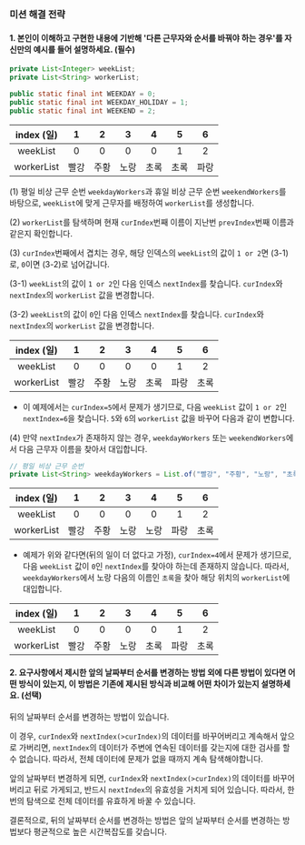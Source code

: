 ### 미션 해결 전략 
#### 1. 본인이 이해하고 구현한 내용에 기반해 '다른 근무자와 순서를 바꿔야 하는 경우'를 자신만의 예시를 들어 설명하세요. (필수)

```java
private List<Integer> weekList;
private List<String> workerList;

public static final int WEEKDAY = 0;
public static final int WEEKDAY_HOLIDAY = 1;
public static final int WEEKEND = 2;
```

| index (일)  |  1   | 2  | 3  |  4   |  5   |  6   |
|:----------:|:----:|:--:|:--:|:----:|:----:|:----:|
|  weekList  |  0   | 0  | 0  |  0   |  1   |  2   |
| workerList |  빨강  | 주황 | 노랑 |  초록  |  초록  |  파랑  |

(1) 평일 비상 근무 순번 `weekdayWorkers`과 휴일 비상 근무 순번 `weekendWorkers`를 바탕으로, `weekList`에 맞게 근무자를 배정하여 `workerList`를 생성합니다.

(2) `workerList`를 탐색하며 현재 `curIndex`번째 이름이 지난번 `prevIndex`번째 이름과 같은지 확인합니다.

(3) `curIndex`번째에서 겹치는 경우, 해당 인덱스의 `weekList`의 값이 `1 or 2`면 (3-1)로, `0`이면 (3-2)로 넘어갑니다.

(3-1) `weekList`의 값이 `1 or 2`인 다음 인덱스 `nextIndex`를 찾습니다. `curIndex`와 `nextIndex`의 `workerList` 값을 변경합니다.

(3-2) `weekList`의 값이 `0`인 다음 인덱스 `nextIndex`를 찾습니다. `curIndex`와 `nextIndex`의 `workerList` 값을 변경합니다.

| index (일)  |   1   |  2   |  3   |  4   | 5  |  6  |
|:----------:|:-----:|:----:|:----:|:----:|:--:|:---:|
|  weekList  |   0   |  0   |  0   |  0   | 1  |  2  |
| workerList |  빨강  | 주황 | 노랑 |  초록  | 파랑 | 초록  |

* 이 예제에서는 `curIndex=5`에서 문제가 생기므로, 다음 `weekList` 값이 `1 or 2`인 `nextIndex=6`을 찾습니다. `5`와 `6`의 `workerList` 값을 바꾸어 다음과 같이 변합니다.

(4) 만약 `nextIndex`가 존재하지 않는 경우, `weekdayWorkers` 또는 `weekendWorkers`에서 다음 근무자 이름을 찾아서 대입합니다.

```java
// 평일 비상 근무 순번
private List<String> weekdayWorkers = List.of("빨강", "주황", "노랑", "초록", "파랑");
```

| index (일)  |   1   |  2   |  3   |  4  |  5   |  6  |
|:----------:|:-----:|:----:|:----:|:---:|:----:|:---:|
|  weekList  |   0   |  0   |  0   |  0  |  1   |  2  |
| workerList |  빨강  | 주황 | 노랑 | 노랑  |  파랑  | 초록  |

* 예제가 위와 같다면(뒤의 일이 더 없다고 가정), `curIndex=4`에서 문제가 생기므로, 다음 `weekList` 값이 `0`인 `nextIndex`를 찾아야 하는데 존재하지 않습니다.
따라서, `weekdayWorkers`에서 노랑 다음의 이름인 `초록`을 찾아 해당 위치의 `workerList`에 대입합니다.

| index (일)  |   1   |  2   |  3   |  4   | 5  | 6  |
|:----------:|:-----:|:----:|:----:|:----:|:--:|:--:|
|  weekList  |   0   |  0   |  0   |  0   | 1  | 2  |
| workerList |  빨강  | 주황 | 노랑 |  초록  | 파랑 | 초록 |

#### 2. 요구사항에서 제시한 앞의 날짜부터 순서를 변경하는 방법 외에 다른 방법이 있다면 어떤 방식이 있는지, 이 방법은 기존에 제시된 방식과 비교해 어떤 차이가 있는지 설명하세요. (선택)

뒤의 날짜부터 순서를 변경하는 방법이 있습니다.

이 경우, `curIndex`와 `nextIndex(>curIndex)`의 데이터를 바꾸어버리고 계속해서 앞으로 가버리면, `nextIndex`의 데이터가 주변에 연속된 데이터를 갖는지에 대한 검사를 할 수 없습니다.
따라서, 전체 데이터에 문제가 없을 때까지 계속 탐색해야합니다. 

앞의 날짜부터 변경하게 되면, `curIndex`와 `nextIndex(>curIndex)`의 데이터를 바꾸어버리고 뒤로 가게되고, 반드시 `nextIndex`의 유효성을 거치게 되어 있습니다.
따라서, 한 번의 탐색으로 전체 데이터를 유효하게 바꿀 수 있습니다.

결론적으로, 뒤의 날짜부터 순서를 변경하는 방법은 앞의 날짜부터 순서를 변경하는 방법보다 평균적으로 높은 시간복잡도를 갖습니다.